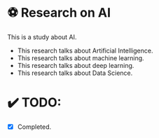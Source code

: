 # ⚽ Research on AI
This is a study about AI.
- This research talks about Artificial Intelligence.
- This research talks about machine learning.
- This research talks about deep learning.
- This research talks about Data Science.

# ✔️ TODO:
- [x] Completed.
